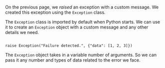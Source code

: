 On the previous page, we *raised* an exception with a custom message. We created this exception using the `Exception` class. 

The `Exception` class is imported by default when Python starts. We can use it to create an `Exception` object with a custom message and any other details we need.

<Editor lang="python">
<code>
raise Exception("Failure detected.", {"data": [1, 2, 3]})
</code>
</Editor>

The `Exception` object takes in a variable number of arguments. So we can pass it any number and types of data related to the error we face.

